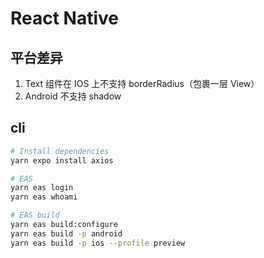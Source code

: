 # React Native

## 平台差异

1. Text 组件在 IOS 上不支持 borderRadius（包裹一层 View）
2. Android 不支持 shadow

## cli

```bash
# Install dependencies
yarn expo install axios

# EAS
yarn eas login
yarn eas whoami

# EAS build
yarn eas build:configure
yarn eas build -p android
yarn eas build -p ios --profile preview
```
